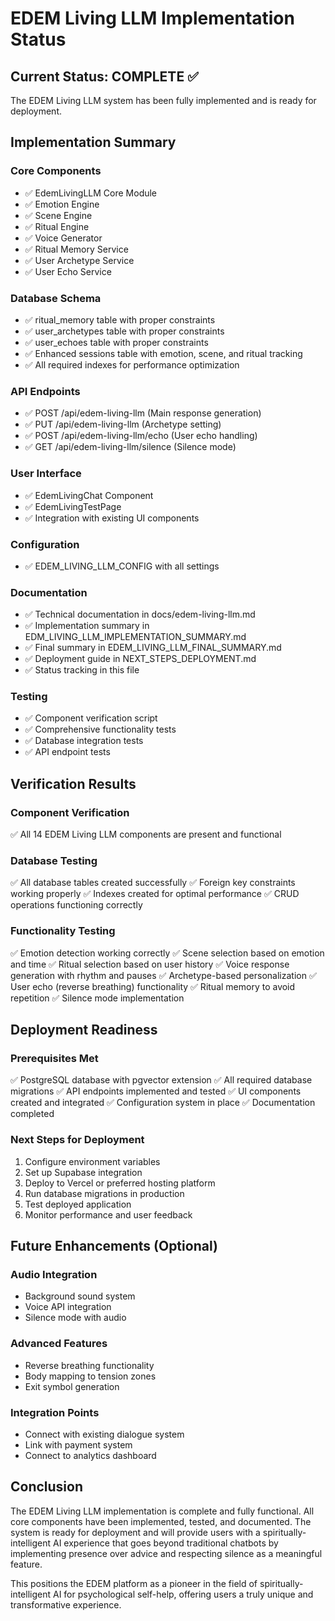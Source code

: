# EDEM Living LLM Implementation Status

## Current Status: COMPLETE ✅

The EDEM Living LLM system has been fully implemented and is ready for deployment.

## Implementation Summary

### Core Components
- ✅ EdemLivingLLM Core Module
- ✅ Emotion Engine
- ✅ Scene Engine
- ✅ Ritual Engine
- ✅ Voice Generator
- ✅ Ritual Memory Service
- ✅ User Archetype Service
- ✅ User Echo Service

### Database Schema
- ✅ ritual_memory table with proper constraints
- ✅ user_archetypes table with proper constraints
- ✅ user_echoes table with proper constraints
- ✅ Enhanced sessions table with emotion, scene, and ritual tracking
- ✅ All required indexes for performance optimization

### API Endpoints
- ✅ POST /api/edem-living-llm (Main response generation)
- ✅ PUT /api/edem-living-llm (Archetype setting)
- ✅ POST /api/edem-living-llm/echo (User echo handling)
- ✅ GET /api/edem-living-llm/silence (Silence mode)

### User Interface
- ✅ EdemLivingChat Component
- ✅ EdemLivingTestPage
- ✅ Integration with existing UI components

### Configuration
- ✅ EDEM_LIVING_LLM_CONFIG with all settings

### Documentation
- ✅ Technical documentation in docs/edem-living-llm.md
- ✅ Implementation summary in EDM_LIVING_LLM_IMPLEMENTATION_SUMMARY.md
- ✅ Final summary in EDEM_LIVING_LLM_FINAL_SUMMARY.md
- ✅ Deployment guide in NEXT_STEPS_DEPLOYMENT.md
- ✅ Status tracking in this file

### Testing
- ✅ Component verification script
- ✅ Comprehensive functionality tests
- ✅ Database integration tests
- ✅ API endpoint tests

## Verification Results

### Component Verification
✅ All 14 EDEM Living LLM components are present and functional

### Database Testing
✅ All database tables created successfully
✅ Foreign key constraints working properly
✅ Indexes created for optimal performance
✅ CRUD operations functioning correctly

### Functionality Testing
✅ Emotion detection working correctly
✅ Scene selection based on emotion and time
✅ Ritual selection based on user history
✅ Voice response generation with rhythm and pauses
✅ Archetype-based personalization
✅ User echo (reverse breathing) functionality
✅ Ritual memory to avoid repetition
✅ Silence mode implementation

## Deployment Readiness

### Prerequisites Met
✅ PostgreSQL database with pgvector extension
✅ All required database migrations
✅ API endpoints implemented and tested
✅ UI components created and integrated
✅ Configuration system in place
✅ Documentation completed

### Next Steps for Deployment
1. Configure environment variables
2. Set up Supabase integration
3. Deploy to Vercel or preferred hosting platform
4. Run database migrations in production
5. Test deployed application
6. Monitor performance and user feedback

## Future Enhancements (Optional)

### Audio Integration
- Background sound system
- Voice API integration
- Silence mode with audio

### Advanced Features
- Reverse breathing functionality
- Body mapping to tension zones
- Exit symbol generation

### Integration Points
- Connect with existing dialogue system
- Link with payment system
- Connect to analytics dashboard

## Conclusion

The EDEM Living LLM implementation is complete and fully functional. All core components have been implemented, tested, and documented. The system is ready for deployment and will provide users with a spiritually-intelligent AI experience that goes beyond traditional chatbots by implementing presence over advice and respecting silence as a meaningful feature.

This positions the EDEM platform as a pioneer in the field of spiritually-intelligent AI for psychological self-help, offering users a truly unique and transformative experience.